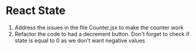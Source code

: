 # React State

1. Address the issues in the file Counter.jsx to make the counter work
2. Refactor the code to had a decrement button. Don't forget to check if state is equal to 0 as we don't want negative values
